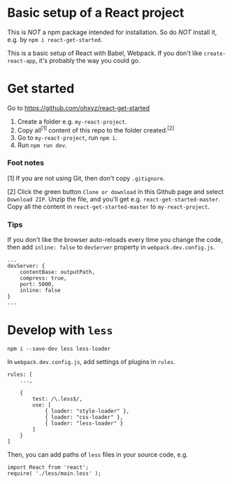 # Basic setup of a React project

This is _NOT_ a npm package intended for installation. So do _NOT_ install it, e.g. by `npm i react-get-started`.

This is a basic setup of React with Babel, Webpack. If you don't like `create-react-app`, it's probably the way you could go.

# Get started
Go to https://github.com/ohxyz/react-get-started

1. Create a folder e.g. `my-react-project`.
2. Copy all<sup>[1]</sup> content of this repo to the folder created.<sup>[2]</sup>
3. Go to `my-react-project`, run `npm i`.
4. Run `npm run dev`.

### Foot notes
[1] If you are not using Git, then don't copy `.gitignore`.

[2] Click the green button `Clone or download` in this Github page and select `Download ZIP`. Unzip the file, and you'll get e.g. `react-get-started-master`. Copy all the content in `react-get-started-master` to `my-react-project`.

### Tips
If you don't like the browser auto-reloads every time you change the code, then add `inline: false` to `devServer` property in `webpack.dev.config.js`.

```
...
devServer: {
    contentBase: outputPath,
    compress: true,
    port: 5000,
    inline: false
}
...
```

# Develop with `less`
```
npm i --save-dev less less-loader
```

In `webpack.dev.config.js`, add settings of plugins in `rules`.
```
rules: [
    ...,
    
    {
        test: /\.less$/,
        use: [ 
            { loader: "style-loader" },
            { loader: "css-loader" },
            { loader: "less-loader" }
        ]
    }
]
```

Then, you can add paths of `less` files in your source code, e.g.
```
import React from 'react';
require( './less/main.less' );
```
